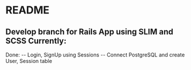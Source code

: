 # README
Develop branch for Rails App using SLIM and SCSS
Currently:
-- 
Done:
-- Login, SignUp using Sessions 
-- Connect PostgreSQL and create User, Session table

